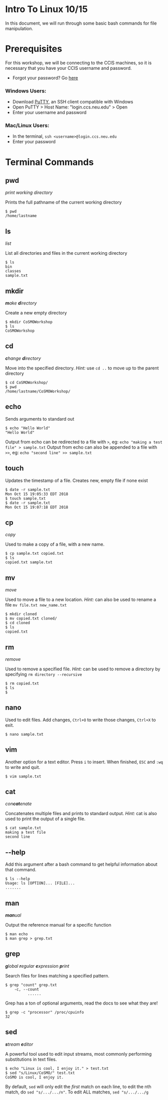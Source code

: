# Intro To Linux 10/15

In this document, we will run through some basic bash commands for file manipulation.

# Prerequisites

For this workshop, we will be connecting to the CCIS machines, so it is necessary that you have your CCIS username and password. 
- Forgot your password? Go [here](https://my.ccs.neu.edu/forgot/password)

### Windows Users:
- Download [PuTTY](https://www.chiark.greenend.org.uk/~sgtatham/putty/latest.html), an SSH client compatible with Windows
- Open PuTTY > Host Name: "login.ccs.neu.edu" > Open
- Enter your username and password

### Mac/Linux Users:
- In the terminal, `ssh <username>@login.ccs.neu.edu`
- Enter your password

# Terminal Commands

## pwd
_print working directory_

Prints the full pathname of the current working directory
```
$ pwd
/home/lastname
```

## ls
_list_

List all directories and files in the current working directory
```
$ ls
bin
classes
sample.txt
```

## mkdir
_**m**ake **d**irectory_

Create a new empty directory
```
$ mkdir CoSMOWorkshop
$ ls
CoSMOWorkshop
```


## cd
_**c**hange **d**irectory_

Move into the specified directory. *Hint:* use `cd ..` to move up to the parent directory
```
$ cd CoSMOWorkshop/
$ pwd
/home/lastname/CoSMOWorkshop/
```

## echo 
Sends arguments to standard out
```
$ echo "Hello World"
"Hello World"
```
Output from echo can be redirected to a file with `>`, eg: `echo "making a test file" > sample.txt`
Output from echo can also be appended to a file with `>>`, eg: `echo "second line" >> sample.txt`

## touch
Updates the timestamp of a file. Creates new, empty file if none exist
```
$ date -r sample.txt
Mon Oct 15 19:05:33 EDT 2018 
$ touch sample.txt
$ date -r sample.txt
Mon Oct 15 19:07:18 EDT 2018 
```

## cp
_copy_

Used to make a copy of a file, with a new name.
```
$ cp sample.txt copied.txt
$ ls
copied.txt sample.txt
```

## mv
_move_

Used to move a file to a new location. *Hint:* can also be used to rename a file `mv file.txt new_name.txt`
```
$ mkdir cloned
$ mv copied.txt cloned/
$ cd cloned
$ ls
copied.txt
```

## rm
_remove_

Used to remove a specified file. *Hint:* can be used to remove a directory by specifying `rm directory --recursive`
```
$ rm copied.txt
$ ls
$ 
```

## nano
Used to edit files. Add changes, `Ctrl+O` to write those changes, `Ctrl+X` to exit.
```
$ nano sample.txt
```

## vim
Another option for a text editor. Press `i` to insert. When finished, `ESC` and `:wq` to write and quit.
```
$ vim sample.txt
```

## cat
_con**cat**enate_

Concatenates multiple files and prints to standard output. *Hint:* cat is also used to print the output of a single file.
```
$ cat sample.txt
making a test file
second line
```

## --help
Add this argument after a bash command to get helpful information about that command.

```
$ ls --help
Usage: ls [OPTION]... [FILE]...
.......
```

## man
_**man**ual_

Output the reference manual for a specific function

```
$ man echo
$ man grep > grep.txt
```

## grep
_**g**lobal **r**egular **e**xpression **p**rint_

Search files for lines matching a specified pattern.
```
$ grep "count" grep.txt
    -c, --count
          ......
```
Grep has a ton of optional arguments, read the docs to see what they are!
```
$ grep -c "processor" /proc/cpuinfo
32
```

## sed
_**s**tream **e**ditor_

A powerful tool used to edit input streams, most commonly performing substitutions in text files.

```
$ echo "Linux is cool, I enjoy it." > test.txt
$ sed "s/Linux/CoSMO/" test.txt
CoSMO is cool, I enjoy it.
```
By default, `sed` will only edit the _first_ match on each line, to edit the nth match, do `sed "s/.../.../n"`. To edit ALL matches, `sed "s/.../.../g`

